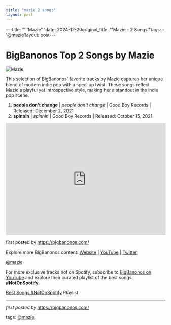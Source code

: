 ```yaml
---
title: "mazie 2 songs"
layout: post
---
```

---title: "' 'Mazie''"date: 2024-12-20original_title: "'Mazie - 2 Songs'"tags:  - '[@mazie](/tags/mazie/)'layout: post---<h1>BigBanonos Top 2 Songs by Mazie</h1><img src="https://s3-us-west-2.amazonaws.com/onestowatch-v2/mazie-no-friends_1586879277.jpeg" alt="Mazie"> <p>This selection of BigBanonos' favorite tracks by Mazie captures her unique blend of modern indie pop with a sped-up twist. These songs reflect Mazie's playful yet introspective style, making her a standout in the indie pop scene.</p> <ol> <li><strong>people don't change</strong> | <em>people don't change</em> | Good Boy Records | Released: December 2, 2021</li> <li><strong>spinnin</strong> | <em>spinnin</em> | Good Boy Records | Released: October 15, 2021</li></ol> <div> <iframe src="https://open.spotify.com/embed/playlist/2Xs105vSfhgkug710rSyqy?utm_source=generator" width="100%" height="352" frameborder="0" allow="autoplay; clipboard-write; encrypted-media; fullscreen; picture-in-picture" loading="lazy" allowfullscreen></iframe></div> <p>first posted by <a href="https://bigbanonos.com/">https://bigbanonos.com/</a></p> <div> <p>Explore more BigBanonos content: <a href="https://bigbanonos.com/">Website</a> | <a href="https://www.youtube.com/[@BigBanonos](/tags/BigBanonos/)">YouTube</a> | <a href="https://x.com/bigbanonos">Twitter</a></p></div> <!-- Tags --><p>[@mazie](/tags/mazie/)</p><!--Subscribe and Playlist Links--><div>    <p>For more exclusive tracks not on Spotify, subscribe to <a href="https://www.youtube.com/[@BigBanonos](/tags/BigBanonos/)" target="_blank">BigBanonos on YouTube</a> and explore their curated playlist of the best songs <strong>[#NotOnSpotify](/tags/NotOnSpotify/)</strong>.</p>    <p><a href="https://www.youtube.com/playlist?list=PLtuNtuTatqI0kFahUCbtbfenC_ET5O_tr" target="_blank">Best Songs [#NotOnSpotify](/tags/NotOnSpotify/) Playlist<br /></a></p></div><hr /><p><em>first posted by</em> <a href="https://bigbanonos.com/" rel="noopener" target="_new">https://bigbanonos.com/</a></p><p>tags: [@mazie](/tags/mazie/),</p>